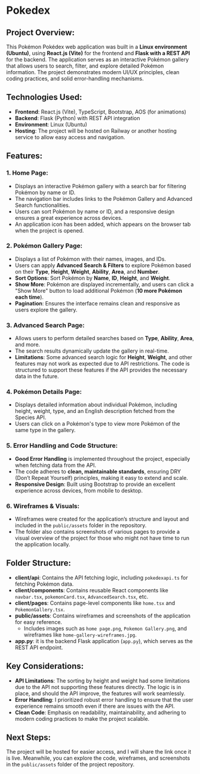 # Pokedex

## Project Overview:
This Pokémon Pokédex web application was built in a **Linux environment (Ubuntu)**, using **React.js (Vite)** for the frontend and **Flask with a REST API** for the backend. The application serves as an interactive Pokémon gallery that allows users to search, filter, and explore detailed Pokémon information. The project demonstrates modern UI/UX principles, clean coding practices, and solid error-handling mechanisms.

## Technologies Used:
- **Frontend**: React.js (Vite), TypeScript, Bootstrap, AOS (for animations)
- **Backend**: Flask (Python) with REST API integration
- **Environment**: Linux (Ubuntu)
- **Hosting**: The project will be hosted on Railway or another hosting service to allow easy access and navigation.

## Features:

### 1. Home Page:
- Displays an interactive Pokémon gallery with a search bar for filtering Pokémon by name or ID.
- The navigation bar includes links to the Pokémon Gallery and Advanced Search functionalities.
- Users can sort Pokémon by name or ID, and a responsive design ensures a great experience across devices.
- An application icon has been added, which appears on the browser tab when the project is opened.

### 2. Pokémon Gallery Page:
- Displays a list of Pokémon with their names, images, and IDs.
- Users can apply **Advanced Search & Filters** to explore Pokémon based on their **Type**, **Height**, **Weight**, **Ability**, **Area**, and **Number**.
- **Sort Options**: Sort Pokémon by **Name**, **ID**, **Height**, and **Weight**.
- **Show More**: Pokémon are displayed incrementally, and users can click a "Show More" button to load additional Pokémon (**10 more Pokémon each time**).
- **Pagination**: Ensures the interface remains clean and responsive as users explore the gallery.

### 3. Advanced Search Page:
- Allows users to perform detailed searches based on **Type**, **Ability**, **Area**, and more.
- The search results dynamically update the gallery in real-time.
- **Limitations**: Some advanced search logic for **Height**, **Weight**, and other features may not work as expected due to API restrictions. The code is structured to support these features if the API provides the necessary data in the future.

### 4. Pokémon Details Page:
- Displays detailed information about individual Pokémon, including height, weight, type, and an English description fetched from the Species API.
- Users can click on a Pokémon's type to view more Pokémon of the same type in the gallery.

### 5. Error Handling and Code Structure:
- **Good Error Handling** is implemented throughout the project, especially when fetching data from the API.
- The code adheres to **clean, maintainable standards**, ensuring DRY (Don’t Repeat Yourself) principles, making it easy to extend and scale.
- **Responsive Design**: Built using Bootstrap to provide an excellent experience across devices, from mobile to desktop.

### 6. Wireframes & Visuals:
- Wireframes were created for the application’s structure and layout and included in the `public/assets` folder in the repository.
- The folder also contains screenshots of various pages to provide a visual overview of the project for those who might not have time to run the application locally.

## Folder Structure:
- **client/api**: Contains the API fetching logic, including `pokedexapi.ts` for fetching Pokémon data.
- **client/components**: Contains reusable React components like `navbar.tsx`, `pokemonCard.tsx`, `AdvancedSearch.tsx`, etc.
- **client/pages**: Contains page-level components like `home.tsx` and `PokemonGallery.tsx`.
- **public/assets**: Contains wireframes and screenshots of the application for easy reference.
  - Includes images such as `home page.png`, `Pokemon Gallery.png`, and wireframes like `home-gallery-wireframes.jpg`.
- **app.py**: it is the backend Flask application (`app.py`), which serves as the REST API endpoint.

## Key Considerations:
- **API Limitations**: The sorting by height and weight had some limitations due to the API not supporting these features directly. The logic is in place, and should the API improve, the features will work seamlessly.
- **Error Handling**: I prioritized robust error handling to ensure that the user experience remains smooth even if there are issues with the API.
- **Clean Code**: Emphasis on readability, maintainability, and adhering to modern coding practices to make the project scalable.

## Next Steps:
The project will be hosted for easier access, and I will share the link once it is live. Meanwhile, you can explore the code, wireframes, and screenshots in the `public/assets` folder of the project repository.
